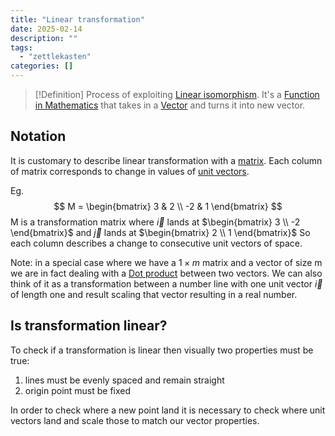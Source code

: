 ```yaml
---
title: "Linear transformation"
date: 2025-02-14
description: ""
tags: 
  - "zettlekasten"
categories: []
---
```


> [!Definition]
> Process of exploiting [Linear isomorphism](Linear%20isomorphism). It's a [Function in Mathematics](Function%20in%20Mathematics.md) that takes in a [Vector](Vector.md) and turns it into new vector. 

## Notation
It is customary to describe linear transformation with a [matrix](Matrix.md). Each column of matrix corresponds to change in values of [unit vectors](Unit%20Vector.md).

Eg.
 $$ M = \begin{bmatrix} 3 & 2 \\ -2 & 1 \end{bmatrix} $$
M is a transformation matrix where $\vec{i}$ lands at $\begin{bmatrix} 3 \\ -2 \end{bmatrix}$ and  $\vec{j}$ lands at $\begin{bmatrix} 2 \\ 1 \end{bmatrix}$
So each column describes a change to consecutive unit vectors of space. 

Note: in a special case where we have a $1 \times m$ matrix and a vector of size m we are in fact dealing with a [Dot product](Dot%20product.md) between two vectors. We can also think of it as a transformation between a number line with one unit vector $\vec{i}$ of length one and result scaling that vector resulting in a real number. 

## Is transformation linear?
To check if a transformation is linear then visually two properties must be true:
1. lines must be evenly spaced and remain straight
2. origin point must be fixed

In order to check where a new point land it is necessary to check where unit vectors land and scale those to match our vector properties. 

